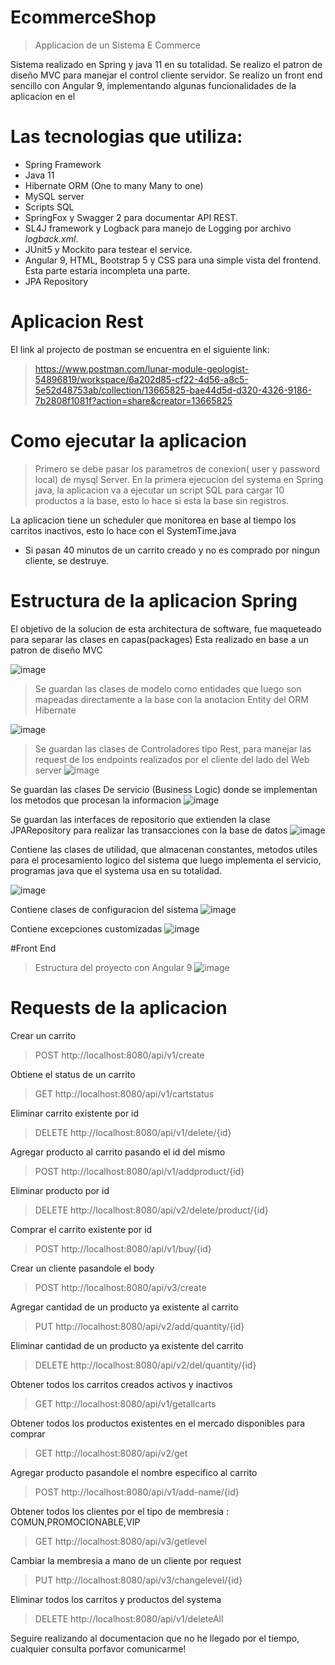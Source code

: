 # EcommerceShop



>Applicacion de un Sistema E Commerce

Sistema realizado en Spring y java 11 en su totalidad.
Se realizo el patron de diseño MVC para manejar el control cliente servidor.
Se realizo un front end sencillo con Angular 9, implementando algunas funcionalidades de la aplicacion en el

# Las tecnologias que utiliza:

- Spring Framework
- Java 11
- Hibernate ORM (One to many Many to one)
- MySQL server
- Scripts SQL
- SpringFox y Swagger 2 para documentar API REST.
- SL4J framework y Logback para manejo de Logging por archivo *logback.xml*.
- JUnit5 y Mockito para testear el service.
- Angular 9, HTML, Bootstrap 5 y CSS para una simple vista del frontend. Esta parte estaria incompleta una parte.
- JPA Repository


# Aplicacion Rest

El link al projecto de postman se encuentra en el siguiente link:


>https://www.postman.com/lunar-module-geologist-54896819/workspace/6a202d85-cf22-4d56-a8c5-5e52d48753ab/collection/13665825-bae44d5d-d320-4326-9186-7b2808f1081f?action=share&creator=13665825

# Como ejecutar la aplicacion

>Primero se debe pasar los parametros de conexion( user y password local) de mysql Server.
En la primera ejecucion del systema en Spring java, la aplicacion va a ejecutar un script SQL para cargar 10 productos a la base, esto lo hace si esta la base sin registros.

La aplicacion tiene un scheduler que monitorea en base al tiempo los carritos inactivos, esto lo hace con el SystemTime.java

* Si pasan 40 minutos de un carrito creado y no es comprado por ningun cliente, se destruye.

# Estructura de la aplicacion Spring
El objetivo de la solucion de esta architectura de software, fue maqueteado para separar las clases en capas(packages)
Esta realizado en base a un patron de diseño MVC 

![image](https://user-images.githubusercontent.com/69681105/195393418-549386cb-2502-46ee-bf15-83120b142056.png)

>Se guardan las clases de modelo como entidades que luego son mapeadas directamente a la base con la anotacion Entity del ORM Hibernate
>
![image](https://user-images.githubusercontent.com/69681105/195394629-ce600561-dac2-4a9f-8657-1fd7c2ffabd0.png)

>Se guardan las clases de Controladores tipo Rest, para manejar las request de los endpoints realizados por el cliente del  lado del Web server
![image](https://user-images.githubusercontent.com/69681105/195394934-97711d9b-5c24-4216-a9e5-84be00150ed6.png)

Se guardan las clases De servicio (Business Logic) donde se implementan los metodos que procesan la informacion
![image](https://user-images.githubusercontent.com/69681105/195395018-7a637040-f9be-404d-a307-910c2d491432.png)

Se guardan las interfaces de repositorio que extienden la clase JPARepository para realizar las transacciones con la base de datos
![image](https://user-images.githubusercontent.com/69681105/195395261-850003db-b583-4970-b020-b0652f5e2a52.png)

Contiene las clases de utilidad, que almacenan constantes, metodos utiles para el procesamiento logico del sistema que luego implementa el servicio, programas java que el systema usa en su totalidad.

![image](https://user-images.githubusercontent.com/69681105/195396103-9ce1c206-ad91-48eb-aab2-b33a042edcbb.png)

Contiene clases de configuracion del sistema
![image](https://user-images.githubusercontent.com/69681105/195396332-fc4e5c3c-38c8-4b4d-89d0-5129a2f12a59.png)

Contiene excepciones customizadas
![image](https://user-images.githubusercontent.com/69681105/195396460-e2e91a49-c73d-49cf-83dd-992b7b4fdcb3.png)

#Front End

>Estructura del proyecto con Angular 9
![image](https://user-images.githubusercontent.com/69681105/195396972-12434aa5-4f38-4828-b96e-799c699fd02c.png)






# Requests de la aplicacion

Crear un carrito 
> POST http://localhost:8080/api/v1/create

Obtiene el status de un carrito
>GET http://localhost:8080/api/v1/cartstatus

Eliminar carrito existente por id
>DELETE http://localhost:8080/api/v1/delete/{id}

Agregar producto al carrito pasando el id del mismo
>POST http://localhost:8080/api/v1/addproduct/{id}

Eliminar producto por id
>DELETE http://localhost:8080/api/v2/delete/product/{id}

Comprar el carrito existente por id
>POST http://localhost:8080/api/v1/buy/{id}

Crear un cliente pasandole el body
>POST http://localhost:8080/api/v3/create

Agregar cantidad de un producto ya existente al carrito
>PUT http://localhost:8080/api/v2/add/quantity/{id}

Eliminar cantidad de un producto ya existente del carrito
>DELETE http://localhost:8080/api/v2/del/quantity/{id}

Obtener todos los carritos creados activos y inactivos
>GET http://localhost:8080/api/v1/getallcarts

Obtener todos los productos existentes en el mercado disponibles para comprar
>GET http://localhost:8080/api/v2/get

Agregar producto pasandole el nombre especifico al carrito
>POST http://localhost:8080/api/v1/add-name/{id}

Obtener todos los clientes por el tipo de membresia : COMUN,PROMOCIONABLE,VIP
>GET http://localhost:8080/api/v3/getlevel

Cambiar la membresia a mano de un cliente por request
>PUT http://localhost:8080/api/v3/changelevel/{id}

Eliminar todos los carritos y productos del systema
>DELETE http://localhost:8080/api/v1/deleteAll





Seguire realizando al documentacion que no he llegado por el tiempo, cualquier consulta porfavor comunicarme!

